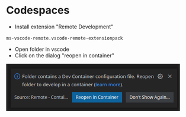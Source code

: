 # Codespaces

- Install extension "Remote Development"

```
ms-vscode-remote.vscode-remote-extensionpack
```
- Open folder in vscode
- Click on the dialog "reopen in container"

![Screenshot](dialog.png)
